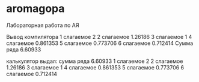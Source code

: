 # aromagopa
Лабораторная работа по АЯ


Вывод компилятора
1 слагаемое 2
2 слагаемое 1.26186
3 слагаемое 1
4 слагаемое 0.861353
5 слагаемое 0.773706
6 слагаемое 0.712414
Сумма ряда 6.60933

калькулятор выдал:
сумма ряда 6.60933
1 слагаемое 2
2 слагаемое 1.26186
3 слагаемое 1
4 слагаемое 0.861353
5 слагаемое 0.773706
6 слагаемое 0.712414

